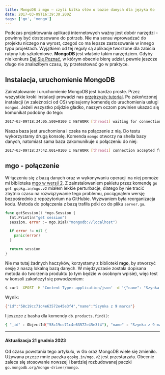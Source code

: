 ```yaml
---
title: MongoDB i mgo – czyli kilka słów o bazie danych dla języka Go
date: 2017-03-09T16:39:30.200Z
tags: ['go', 'mongo']
---
```


Podczas projektowania aplikacji internetowych ważny jest dobór narzędzi - powinny być dostosowane do potrzeb. Nie ma sensu wprowadzać do projektu niczego na wyrost, czegoś co ma lepsze zastosowanie w innego typu projektach. Wyjątkiem od tej reguły są aplikacje tworzone dla zabicia rutyny lub szkoleniowe. **MongoDB** jest właśnie takim narzędziem. Gdyby nie konkurs [Daj Się Poznać](/daj-sie-poznac-2017-z-czym-to-sie-je/), w którym obecnie biorę udział, pewnie jeszcze długo nie znalazłbym czasu, by przetestować go w praktyce.

## Instalacja, uruchomienie MongoDB

Zainstalowanie i uruchomienie MongoDB jest bardzo proste. Przez wszystkie kroki instalacji prowadzi nas [przejrzysty tutorial](https://docs.mongodb.com/master/tutorial/install-mongodb-on-os-x/). Po zakończonej instalacji (w zależności od OS) wpisujemy komendę do uruchomienia usługi `mongod`. Jeżeli wszystko pójdzie gładko, naszym oczom powinien ukazać się komunikat podobny do tego:

```bash
2017-03-09T18:34:05.500+0100 I NETWORK [thread1] waiting for connections on port 27017
```

Nasza baza jest uruchomiona i czeka na połączenie z nią. Do testu wykorzystamy drugą konsolę. Komenda `mongo` otworzy na shella bazy danych, natomiast sama baza zakomunikuje o połączeniu do niej:

```bash
2017-03-09T18:37:42.001+0100 I NETWORK [thread1] connection accepted from 127.0.0.1:52151 #1 (1 connection now open)
```

## mgo - połączenie

W łączeniu się z bazą danych oraz w wykonywaniu operacji na niej pomoże mi biblioteka [mgo w wersji 2](https://github.com/go-mgo/mgo/tree/v2). Z zainstalowaniem pakietu przez komendę `go get gopkg.in/mgo.v2` miałem lekkie perturbacje, dlatego by nie tracić zbytnio czasu na rozwiązywanie tego problemu, pociągnąłem wersję bezpośrednio z repozytorium na GitHubie. Wyzwaniem była reorganizacja kodu. Metoda do połączenia z bazą trafiła póki co do pliku `server.go`.

```go
func getSession() *mgo.Session {
  fmt.Println("get session")
  session, error := mgo.Dial("mongodb://localhost")

  if error != nil {
    panic(error)
  }

  return session
}
```

Nie ma tutaj żadnych haczyków, korzystamy z biblioteki **mgo**, by stworzyć sesję z naszą lokalną bazą danych. W międzyczasie została dopisana metoda do tworzenia produktu (o tym będzie w osobnym wpisie), więc test w konsoli zakończył się powodzeniem:

```bash
$ curl -XPOST -H 'Content-Type: application/json' -d '{"name": "Szynka z 9 marca"}' http://localhost:8001/product
```

Wynik:

```bash
{"id":"58c19cc71c4e63572e45e3f4","name":"Szynka z 9 marca"}
```

I jeszcze z basha dla komendy `db.products.find()`:

```bash
{ "_id" : ObjectId("58c19cc71c4e63572e45e3f4"), "name" : "Szynka z 9 marca" }
```

---

#### Aktualizacja 21 grudnia 2023

Od czasu powstania tego artykułu, w Go oraz MongoDB wiele się zmieniło. Używana przeze mnie paczka `gopkg.in/mgo.v2` jest przestarzała. Obecnie zaleca się stosowanie nowszej i bardziej rozbudowanej paczki `go.mongodb.org/mongo-driver/mongo`.
